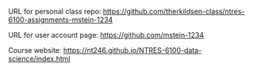 URL for personal class repo: https://github.com/therkildsen-class/ntres-6100-assignments-mstein-1234

URL for user account page: https://github.com/mstein-1234

Course website: https://nt246.github.io/NTRES-6100-data-science/index.html

